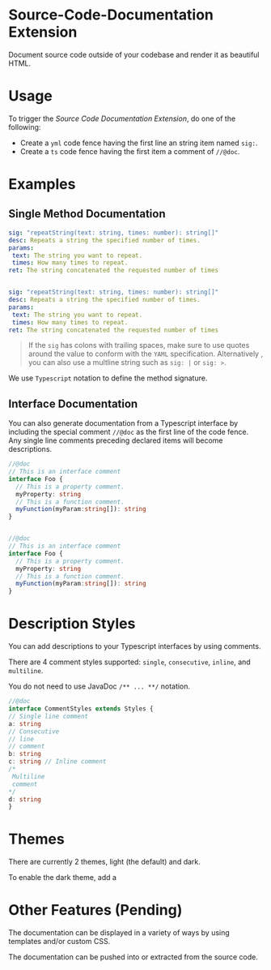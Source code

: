 # Source-Code-Documentation Extension

Document source code outside of your codebase and render it as beautiful HTML.

# Usage

To trigger the *Source Code Documentation Extension*, do one of the following:
* Create a `yml` code fence having the first line an string item named `sig:`.
* Create a `ts` code fence having the first item a comment of `//@doc`.

# Examples
## Single Method Documentation
```yml
sig: "repeatString(text: string, times: number): string[]"
desc: Repeats a string the specified number of times.
params:
 text: The string you want to repeat.
 times: How many times to repeat.
ret: The string concatenated the requested number of times
```

```yml

sig: "repeatString(text: string, times: number): string[]"
desc: Repeats a string the specified number of times.
params:
 text: The string you want to repeat.
 times: How many times to repeat.
ret: The string concatenated the requested number of times
```

> If the `sig` has colons with trailing spaces, make sure to use quotes around the value to conform with the 	`YAML` specification.  Alternatively , you can also use a multline string such as `sig: |` or `sig: >`.

We use `Typescript` notation to define the method signature.

## Interface Documentation
You can also generate documentation from a Typescript interface by including the special comment `//@doc` as the first line of the code fence.  Any single line comments preceding declared items will become descriptions.

```ts
//@doc
// This is an interface comment
interface Foo {
  // This is a property comment.
  myProperty: string
  // This is a function comment.
  myFunction(myParam:string[]): string 
}
```

```ts

//@doc
// This is an interface comment
interface Foo {
  // This is a property comment.
  myProperty: string
  // This is a function comment.
  myFunction(myParam:string[]): string
}
```

# Description Styles
You can add descriptions to your Typescript interfaces by using comments.

There are 4 comment styles supported:  `single`, `consecutive`, `inline`, and `multiline`.

You do not need to use JavaDoc `/** ... **/` notation.
```ts
//@doc
interface CommentStyles extends Styles {
// Single line comment
a: string
// Consecutive
// line
// comment
b: string
c: string // Inline comment
/*
 Multiline
 comment
*/
d: string
}
```

# Themes
There are currently 2 themes, light (the default) and dark.

To enable the dark theme, add a
# Other Features (Pending)
The documentation can be displayed in a variety of ways by using templates and/or custom CSS.

The documentation can be pushed into or extracted from the source code.

<!--stackedit_data:
eyJoaXN0b3J5IjpbLTE0ODU4MjU1MDgsNTAxMjU0MjE1LC0xMD
QxMjUwNzE2LC0xMjI4NzM5ODg3LDE0NzQwNTc0MTQsLTE4NTI4
Nzk3MzMsODk4ODU2MzEwLC0xMTY3OTY3OTQ0LC0xMDU5Mjg4ND
czXX0=
-->